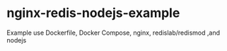 # nginx-redis-nodejs-example
Example use Dockerfile, Docker Compose, nginx, redislab/redismod ,and nodejs
